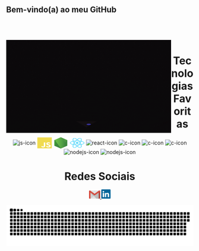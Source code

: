 ## Bem-vindo(a) ao meu GitHub
<div align="center">
<br>
<br>
<div  align="center"> 

  <div style="display: inline_block"><br>
    <img align="left" height="250" alt="coding-time" src="code.gif">
    <h1> Tecnologias Favoritas </h1>
    <img align="center" height="30" width="40" alt="js-icon" src="https://cdn.jsdelivr.net/gh/devicons/devicon@latest/icons/python/python-original.svg" />
    <img align="center" height="30" width="40" alt="js-icon" src="https://raw.githubusercontent.com/devicons/devicon/master/icons/javascript/javascript-plain.svg">
    <img align="center" height="30" width="40" alt="nodejs-icon" src="https://raw.githubusercontent.com/devicons/devicon/master/icons/nodejs/nodejs-original.svg">
    <img align="center" height="30" width="40" alt="react-icon" src="https://raw.githubusercontent.com/devicons/devicon/master/icons/react/react-original.svg">
    <img align="center" height="30" width="40" alt="react-icon" src="https://cdn.jsdelivr.net/gh/devicons/devicon@latest/icons/angularjs/angularjs-original.svg" />
    <img align="center" height="30" width="40" alt="c-icon" src="https://cdn.jsdelivr.net/gh/devicons/devicon@latest/icons/kubernetes/kubernetes-plain.svg" />
    <img align="center" height="30" width="40" alt="c-icon" src="https://cdn.jsdelivr.net/gh/devicons/devicon@latest/icons/docker/docker-original.svg" />
    <img align="center" height="30" width="40" alt="c-icon" src="https://cdn.jsdelivr.net/gh/devicons/devicon@latest/icons/jenkins/jenkins-original.svg" />
    <img align="center" height="30" width="40" alt="nodejs-icon" src="https://cdn.jsdelivr.net/gh/devicons/devicon@latest/icons/mysql/mysql-original-wordmark.svg" />
    <img align="center" height="30" width="40" alt="nodejs-icon" src="https://cdn.jsdelivr.net/gh/devicons/devicon@latest/icons/mongodb/mongodb-original.svg" />
          
   </div>
    
  
  <h1 align="center">Redes Sociais</h1>
    <a href = "mailto: negociosdinah@gmail.com">
      <img width="30" src="gmail.svg">
    </a>
    <a href = "https://www.linkedin.com/in/dinah-martins-8334b1199/">
      <img width="25" src="linkedin.svg">
    </a>
</div>
  
![Snake animation](https://github.com/DayMartin/DayMartin/blob/output/github-contribution-grid-snake.svg)
